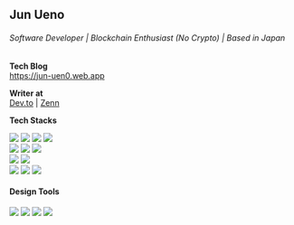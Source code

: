 ## Jun Ueno
###### Software Developer | Blockchain Enthusiast (No Crypto) | Based in Japan

**Tech Blog**  
https://jun-uen0.web.app

**Writer at**  
[Dev.to](https://dev.to/jun_uen0) |
[Zenn](https://zenn.dev/jun_uen0)

**Tech Stacks**  
<div>
  <img src="https://img.shields.io/badge/Python-5f7073?style=flat-square&logo=python&logoColor=white" />
  <img src="https://img.shields.io/badge/Javascript-339933?style=flat-square&logo=javascript&logoColor=white" />
  <img src="https://img.shields.io/badge/Typescript-007acc?style=flat-square&logo=javascript&logoColor=white" />
  <img src="https://img.shields.io/badge/GoogleAppsScript-FBB305?style=flat-square&logo=google&logoColor=white" />
</div>

<div>
  <img src="https://img.shields.io/badge/Vue.js-00b359?style=flat-square&logo=Vue.js&logoColor=white"/>
  <img src="https://img.shields.io/badge/Nuxt.js-4EA94B?style=flat-square&logo=Nuxt.js&logoColor=white"/>
  <img src="https://img.shields.io/badge/React.js-1e90ff?style=flat-square&logo=React.js&logoColor=white"/>
</div>

<div>
  <img src="https://img.shields.io/badge/Git-F05032?style=flat-square&logo=git&logoColor=white" />
  <img src="https://img.shields.io/badge/Node.js-339933?style=flat-square&logo=nodedotjs&logoColor=white" />
</div>

<div>
  <img src="https://img.shields.io/badge/AWS-232F3E?style=flat-square&logo=amazonaws&logoColor=white" />
  <img src="https://img.shields.io/badge/Docker-219fde?style=flat-square&logo=docker&logoColor=white" />
  <img src="https://img.shields.io/badge/Firebase-FBB305?style=flat-square&logo=firebase&logoColor=white" />
</div>

#### Design Tools
<div>
  <img src="https://img.shields.io/badge/Illustrator-e68a00?style=flat-square&logo=AdobeIllustrator&logoColor=black" />
  <img src="https://img.shields.io/badge/Photoshop-007acc?style=flat-square&logo=AdobePhotoshop&logoColor=black" />
  <img src="https://img.shields.io/badge/XD-d24dff?style=flat-square&logo=AdobeXD&logoColor=black" />
  <img src="https://img.shields.io/badge/Figma-219fde?style=flat-square&logo=Figma&logoColor=black" />
</div>
